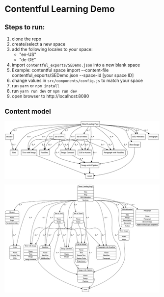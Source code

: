 # Contentful Learning Demo

## Steps to run:

1. clone the repo
1. create/select a new space
1. add the following locales to your space:
    - "en-US"
    - "de-DE"
1. import `contentful_exports/SEDemo.json` into a new blank space
1. Example: contentful space import --content-file contentful_exports/SEDemo.json --space-id [your space ID]
1. change values in `src/components/config.js` to match your space
1. run `yarn` or `npm install`
1. run `yarn run dev` or `npm run dev`
1. open browser to http://localhost:8080


## Content model

![Content model simple](./winning-demo-content-model-simple.png)

![Content model full](./winning-demo-content-model.png)
